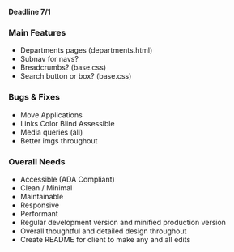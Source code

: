 **Deadline 7/1**

### Main Features
+ Departments pages (departments.html)
+ Subnav for navs?
+ Breadcrumbs? (base.css)
+ Search button or box? (base.css)

### Bugs & Fixes
- Move Applications
- Links Color Blind Assessible
- Media queries (all)
- Better imgs throughout

### Overall Needs
- Accessible (ADA Compliant)
- Clean / Minimal
- Maintainable
- Responsive
- Performant
- Regular development version and minified production version
- Overall thoughtful and detailed design throughout
- Create README for client to make any and all edits
